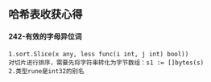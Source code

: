 ## 哈希表收获心得
#### 242-有效的字母异位词
    1.sort.Slice(x any, less func(i int, j int) bool))
    对切片进行排序，需要先将字符串转化为字节数组：s1 := []bytes(s)
    2.类型rune是int32的别名